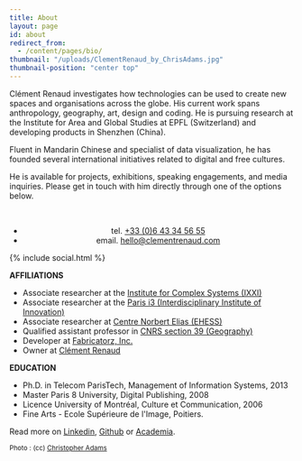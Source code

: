```yaml
---
title: About
layout: page
id: about
redirect_from:
  - /content/pages/bio/
thumbnail: "/uploads/ClementRenaud_by_ChrisAdams.jpg"
thumbnail-position: "center top"
---
```


Clément Renaud investigates how technologies can be used to create new spaces and organisations across the globe. His current work spans anthropology, geography, art, design and coding. He is pursuing research at the Institute for Area and Global Studies at EPFL (Switzerland) and developing products in Shenzhen (China). 

Fluent in Mandarin Chinese and specialist of data visualization, he has founded several international initiatives related to digital and free cultures. 

He is available for projects, exhibitions, speaking engagements, and media inquiries. Please get in touch with him directly through one of the options below.

<br>
<ul style="text-align:center">  
  <li>tel. <a href="callto:+33643345655">+33 (0)6 43 34 56 55</a></li>
  <li>email. <a href="mailto:hello@clementrenaud.com">hello@clementrenaud.com</a></li>
</ul>

{% include social.html %}

**AFFILIATIONS**

+ Associate researcher at the [Institute for Complex Systems (IXXI)](http://www.ixxi.fr)
+ Associate researcher at the [Paris i3 (Interdisciplinary Institute of Innovation)](http://www.i-3.fr/?lang=en)
+ Associate researcher at [Centre Norbert Elias (EHESS)](http://centre-norbert-elias.ehess.fr/)
+ Qualified assistant professor in [CNRS section 39 (Geography)](http://www.cnrs.fr/comitenational/sections/section.php?sec=39)
+ Developer at [Fabricatorz, Inc.](http://fabricatorz.com)
+ Owner at [Clément Renaud](http://clementrenaud.com)


**EDUCATION**

* Ph.D. in Telecom ParisTech, Management of Information Systems, 2013
* Master Paris 8 University, Digital Publishing, 2008
* Licence University of Montréal, Culture et Communication, 2006
* Fine Arts - Ecole Supérieure de l'Image, Poitiers.

Read more on [Linkedin](http://fr.linkedin.com/in/clementrenaud), [Github](http://github.com/clemsos) or [Academia](https://telecom-paristech.academia.edu/Cl%C3%A9mentRenaud).

<small>Photo : (cc) [Christopher Adams](http://chris.raysend.com)</small>
